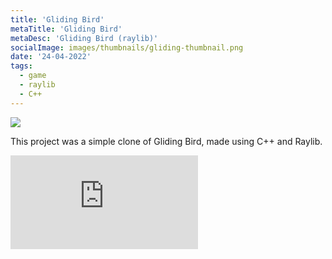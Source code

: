 ```yaml
---
title: 'Gliding Bird'
metaTitle: 'Gliding Bird'
metaDesc: 'Gliding Bird (raylib)'
socialImage: images/thumbnails/gliding-thumbnail.png
date: '24-04-2022'
tags:
  - game
  - raylib
  - C++
---
```


<img src="/images/thumbnails/gliding-thumbnail.png" class="w-5/6 mx-auto">

This project was a simple clone of Gliding Bird, made using C++ and Raylib.

<iframe frameborder="0" src="https://itch.io/embed/1499797?border_width=0" class="w-5/6 mx-auto"><a href="https://ermilburn02.itch.io/flappy-bird">Gliding Bird by ERmilburn02</a></iframe>
